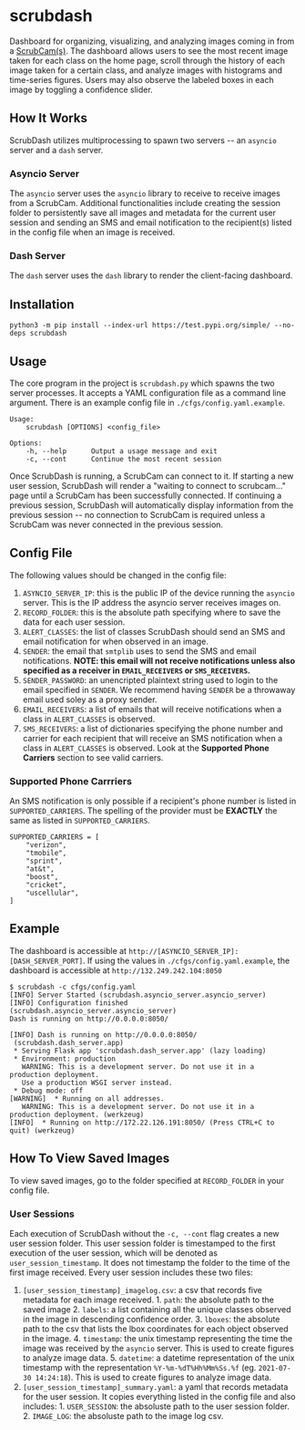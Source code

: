 # scrubdash
Dashboard for organizing, visualizing, and analyzing images coming in from a [ScrubCam(s)](https://github.com/icr-ctl/scrubcam). The dashboard allows users to see the most recent image taken for each class on the home page, scroll through the history of each image taken for a certain class, and analyze images with histograms and time-series figures. Users may also observe the labeled boxes in each image by toggling a confidence slider. 

## How It Works
ScrubDash utilizes multiprocessing to spawn two servers -- an `asyncio` server and a `dash` server.

### Asyncio Server
The `asyncio` server uses the `asyncio` library to receive to receive images from a ScrubCam. Additional functionalities include creating the session folder to persistently save all images and metadata for the current user session and sending an SMS and email notification to the recipient(s) listed in the config file when an image is received. 

### Dash Server
The `dash` server uses the `dash` library to render the client-facing dashboard.

## Installation
```python3 -m pip install --index-url https://test.pypi.org/simple/ --no-deps scrubdash```

## Usage
The core program in the project is `scrubdash.py` which spawns the two server processes. It accepts a YAML configuration file as a command line argument. There is an example config file in `./cfgs/config.yaml.example`.

```
Usage:
    scrubdash [OPTIONS] <config_file>
    
Options:
    -h, --help      Output a usage message and exit
    -c, --cont      Continue the most recent session
```

Once ScrubDash is running, a ScrubCam can connect to it. If starting a new user session, ScrubDash will render a "waiting to connect to scrubcam..." page until a ScrubCam has been successfully connected. If continuing a previous session, ScrubDash will automatically display information from the previous session -- no connection to ScrubCam is required unless a ScrubCam was never connected in the previous session.

## Config File
The following values should be changed in the config file:
  1. `ASYNCIO_SERVER_IP`: this is the public IP of the device running the `asyncio` server. This is the IP address the asyncio server receives images on.
  2. `RECORD_FOLDER`: this is the absolute path specifying where to save the data for each user session.
  3. `ALERT_CLASSES`: the list of classes ScrubDash should send an SMS and email notification for when observed in an image.
  4. `SENDER`: the email that `smtplib` uses to send the SMS and email notifications. **NOTE: this email will not receive notifications unless also specified as a receiver in `EMAIL_RECEIVERS` or `SMS_RECEIVERS`.**
  5. `SENDER_PASSWORD`: an unencripted plaintext string used to login to the email specified in `SENDER`. We recommend having `SENDER` be a throwaway email used soley as a proxy sender.
  6. `EMAIL_RECEIVERS`: a list of emails that will receive notifications when a class in `ALERT_CLASSES` is observed.
  7. `SMS_RECEIVERS`: a list of dictionaries specifying the phone number and carrier for each recipient that will receive an SMS notification when a class in `ALERT_CLASSES` is observed. Look at the **Supported Phone Carriers** section to see valid carriers.

### Supported Phone Carrriers
An SMS notification is only possible if a recipient's phone number is listed in `SUPPORTED_CARRIERS`. The spelling of the provider must be **EXACTLY** the same as listed in `SUPPORTED_CARRIERS`.
```
SUPPORTED_CARRIERS = [
    "verizon",
    "tmobile",
    "sprint",
    "at&t",
    "boost",
    "cricket",
    "uscellular",
]
```

## Example
The dashboard is accessible at `http://[ASYNCIO_SERVER_IP]:[DASH_SERVER_PORT]`. If using the values in `./cfgs/config.yaml.example`, the dashboard is accessible at `http://132.249.242.104:8050`
```
$ scrubdash -c cfgs/config.yaml
[INFO] Server Started (scrubdash.asyncio_server.asyncio_server)
[INFO] Configuration finished (scrubdash.asyncio_server.asyncio_server)
Dash is running on http://0.0.0.0:8050/

[INFO] Dash is running on http://0.0.0.0:8050/
 (scrubdash.dash_server.app)
 * Serving Flask app 'scrubdash.dash_server.app' (lazy loading)
 * Environment: production
   WARNING: This is a development server. Do not use it in a production deployment.
   Use a production WSGI server instead.
 * Debug mode: off
[WARNING]  * Running on all addresses.
   WARNING: This is a development server. Do not use it in a production deployment. (werkzeug)
[INFO]  * Running on http://172.22.126.191:8050/ (Press CTRL+C to quit) (werkzeug)
```

## How To View Saved Images
To view saved images, go to the folder specified at `RECORD_FOLDER` in your config file.

### User Sessions
Each execution of ScrubDash without the `-c, --cont` flag creates a new user session folder. This user session folder is timestamped to the first execution of the user session, which will be denoted as `user_session_timestamp`. It does not timestamp the folder to the time of the first image received. Every user session includes these two files:
  1. `[user_session_timestamp]_imagelog.csv`: a csv that records five metadata for each image received.
    1. `path`: the absolute path to the saved image
    2. `labels`: a list containing all the unique classes observed in the image in descending confidence order.
    3. `lboxes`: the absolute path to the csv that lists the lbox coordinates for each object observed in the image.
    4. `timestamp`: the unix timestamp representing the time the image was received by the `asyncio` server. This is used to create figures to analyze image data.
    5. `datetime`: a datetime representation of the unix timestamp with the representation `%Y-%m-%dT%Hh%Mm%Ss.%f` (eg. `2021-07-30 14:24:18`). This is used to create figures to analyze image data.
  2. `[user_session_timestamp]_summary.yaml`: a yaml that records metadata for the user session. It copies everything listed in the config file and also includes:
    1. `USER_SESSION`: the absoluste path to the user session folder.
    2. `IMAGE_LOG`: the absoluste path to the image log csv.
